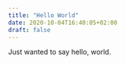 ```yaml
---
title: "Hello World"
date: 2020-10-04T16:40:05+02:00
draft: false 
---
```


Just wanted to say hello, world.
